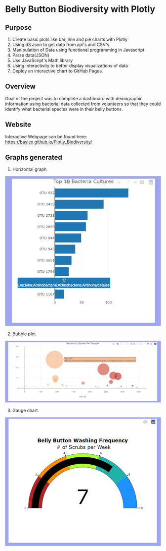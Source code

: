 # Belly Button Biodiversity with Plotly


## Purpose
1. Create basic plots like bar, line and pie charts with Plotly
2. Using d3.Json to get data from api's and CSV's
3. Manipulation of Data using functional programming in Javascript
4. Parse data(JSON)
6. Use JavaScript's Math library
7. Using interactivity to better display visualizations of data
9. Deploy an interactive chart to GitHub Pages.

## Overview 
Goal of the project was to complete a dashboard with demographic information using bacterial data collected from volunteers so that they could identify what bacterial species were in their belly buttons.

## Website
Interactive Webpage can be found here: 
https://baylex.github.io/Plotly_Biodiversity/

## Graphs generated
1. Horizontal graph

![Pic 2](https://github.com/YannMusz/Biodiversity_plotly/blob/main/Images/bar_image.PNG)

2. Bubble plot 

![Pic 3](https://github.com/YannMusz/Biodiversity_plotly/blob/main/Images/bubble.PNG)

3. Gauge chart

![Pic 4](https://github.com/YannMusz/Biodiversity_plotly/blob/main/Images/gauge.PNG)


